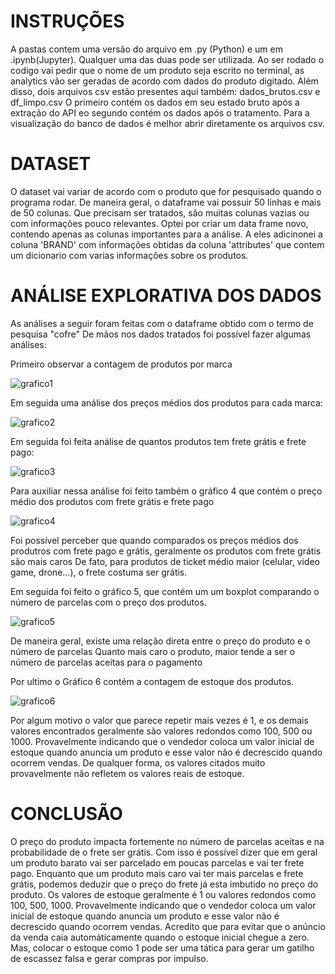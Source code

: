 # INSTRUÇÕES

A pastas contem uma versão do arquivo em .py (Python) e um em .ipynb(Jupyter). Qualquer uma das duas pode ser utilizada.
Ao ser rodado o codigo vai pedir que o nome de um produto seja escrito no terminal, as analytics vão ser geradas de acordo com dados do produto digitado.
Além disso, dois arquivos csv estão presentes aqui também:
dados_brutos.csv e df_limpo.csv
O primeiro contém os dados em seu estado bruto após a extração do API eo segundo contém os dados após o tratamento.
Para a visualização do banco de dados é melhor abrir diretamente os arquivos csv.

# DATASET

O dataset vai variar de acordo com o produto que for pesquisado quando o programa rodar.
De maneira geral, o dataframe vai possuir 50 linhas e mais de 50 colunas. Que precisam ser tratados, são muitas colunas vazias ou com informações pouco relevantes.
Optei por criar um data frame novo, contendo apenas as colunas importantes para a análise.
A eles adicinonei a coluna 'BRAND' com informações obtidas da coluna 'attributes' que contem um dicionario com varias informações sobre os produtos.


# ANÁLISE EXPLORATIVA DOS DADOS

As análises a seguir foram feitas com o dataframe obtido com o termo de pesquisa "cofre"
De mãos nos dados tratados foi possível fazer algumas análises:

Primeiro observar a contagem de produtos por marca

![grafico1](https://github.com/RafaelGuisso/teste_dolado/assets/108840079/07c6e2de-1849-4651-b2be-abe57331617a)


Em seguida uma análise dos preços médios dos produtos para cada marca:

![grafico2](https://github.com/RafaelGuisso/teste_dolado/assets/108840079/2bb68e43-b2be-4c32-a014-54f1d581be5d)

Em seguida foi feita análise de quantos produtos tem frete grátis e frete pago:

![grafico3](https://github.com/RafaelGuisso/teste_dolado/assets/108840079/6147f05f-01c3-40c1-a30f-89885e0b7d3c)

Para auxiliar nessa análise foi feito também o gráfico 4 que contém o preço médio dos produtos com frete grátis e frete pago

![grafico4](https://github.com/RafaelGuisso/teste_dolado/assets/108840079/98819cd0-a90f-4964-9a23-8bf03706ba4e)

Foi possível perceber que quando comparados os preços médios dos produtros com frete pago e grátis, geralmente os produtos com frete grátis são mais caros
De fato, para produtos de ticket médio maior (celular, video game, drone...), o frete costuma ser grátis.

Em seguida foi feito o gráfico 5, que contém um um boxplot comparando o número de parcelas com o preço dos produtos.

![grafico5](https://github.com/RafaelGuisso/teste_dolado/assets/108840079/37db32d5-2fda-4c0c-aeca-2e5597c70c22)

De maneira geral, existe uma relação direta entre o preço do produto e o número de parcelas
Quanto mais caro o produto, maior tende a ser o número de parcelas aceitas para o pagamento

Por ultimo o Gráfico 6 contém a contagem de estoque dos produtos.

![grafico6](https://github.com/RafaelGuisso/teste_dolado/assets/108840079/68da1f20-bbf5-4adc-a4c1-412ae61c169b)


Por algum motivo o valor que parece repetir mais vezes é 1, e os demais valores encontrados geralmente são valores redondos como 100, 500 ou 1000.
Provavelmente indicando que o vendedor coloca um valor inicial de estoque quando anuncia um produto e esse valor não é decrescido quando ocorrem vendas.
De qualquer forma, os valores citados muito provavelmente não refletem os valores reais de estoque.

# CONCLUSÃO

O preço do produto impacta fortemente no número de parcelas aceitas e na probabilidade de o frete ser grátis.
Com isso é possível dizer que em geral um produto barato vai ser parcelado em poucas parcelas e vai ter frete pago.
Enquanto que um produto mais caro vai ter mais parcelas e frete grátis, podemos deduzir que o preço do frete já esta imbutido no preço do produto.
Os valores de estoque geralmente é 1 ou valores redondos como 100, 500, 1000.
Provavelmente indicando que o vendedor coloca um valor inicial de estoque quando anuncia um produto e esse valor não é decrescido quando ocorrem vendas.
Acredito que para evitar que o anúncio da venda caia automáticamente quando o estoque inicial chegue a zero.
Mas, colocar o estoque como 1 pode ser uma tática para gerar um gatilho de escassez falsa e gerar compras por impulso.



